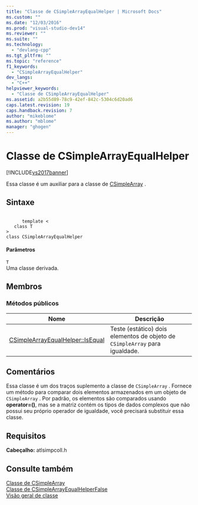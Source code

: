```yaml
---
title: "Classe de CSimpleArrayEqualHelper | Microsoft Docs"
ms.custom: ""
ms.date: "12/03/2016"
ms.prod: "visual-studio-dev14"
ms.reviewer: ""
ms.suite: ""
ms.technology: 
  - "devlang-cpp"
ms.tgt_pltfrm: ""
ms.topic: "reference"
f1_keywords: 
  - "CSimpleArrayEqualHelper"
dev_langs: 
  - "C++"
helpviewer_keywords: 
  - "Classe de CSimpleArrayEqualHelper"
ms.assetid: a2b55d89-78c9-42ef-842c-5304c6d20ad6
caps.latest.revision: 19
caps.handback.revision: 7
author: "mikeblome"
ms.author: "mblome"
manager: "ghogen"
---
```

# Classe de CSimpleArrayEqualHelper
[!INCLUDE[vs2017banner](../../assembler/inline/includes/vs2017banner.md)]

Essa classe é um auxiliar para a classe de [CSimpleArray](../../atl/reference/csimplearray-class.md) .  
  
## Sintaxe  
  
```  
  
      template <  
   class T   
>  
class CSimpleArrayEqualHelper  
```  
  
#### Parâmetros  
 `T`  
 Uma classe derivada.  
  
## Membros  
  
### Métodos públicos  
  
|Nome|Descrição|  
|----------|---------------|  
|[CSimpleArrayEqualHelper::IsEqual](../Topic/CSimpleArrayEqualHelper::IsEqual.md)|Teste \(estático\) dois elementos de objeto de `CSimpleArray` para igualdade.|  
  
## Comentários  
 Essa classe é um dos traços suplemento a classe de `CSimpleArray` .  Fornece um método para comparar dois elementos armazenados em um objeto de `CSimpleArray` .  Por padrão, os elementos são comparados usando **operator\=\(\)**, mas se a matriz contém os tipos de dados complexos que não possui seu próprio operador de igualdade, você precisará substituir essa classe.  
  
## Requisitos  
 **Cabeçalho:** atlsimpcoll.h  
  
## Consulte também  
 [Classe de CSimpleArray](../../atl/reference/csimplearray-class.md)   
 [Classe de CSimpleArrayEqualHelperFalse](../Topic/CSimpleArrayEqualHelperFalse%20Class.md)   
 [Visão geral de classe](../../atl/atl-class-overview.md)